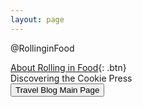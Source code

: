 ```yaml
---
layout: page
---
```

@RollinginFood

[About Rolling in Food](http://rollwithmicole.com/rollinginfood){: .btn}  
Discovering the Cookie Press  
<button name="button" onclick="http://rollwithmicole.com">Travel Blog Main Page</button>
